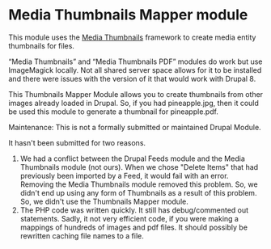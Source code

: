 # Media Thumbnails Mapper module

This module uses the [Media Thumbnails](https://www.drupal.org/project/media_thumbnails) framework
to create media entity thumbnails for files.

“Media Thumbnails” and “Media Thumbnails PDF” modules do work but use ImageMagick locally. Not all 
shared server space allows for it to be installed and there were issues with the version of it that 
would work with Drupal 8. 

This Thumbnails Mapper Module allows you to create thumbnails from other images already loaded in Drupal. 
So, if you had pineapple.jpg, then it could be used this module to generate a thumbnail for pineapple.pdf. 

Maintenance: This is not a formally submitted or maintained Drupal Module. 

It hasn't been submitted for two reasons. 
1. We had a conflict between the Drupal Feeds module and the Media Thumbnails module (not ours). When we 
chose "Delete Items" that had previously been imported by a Feed, it would fail with an error. Removing
the Media Thumbnails module removed this problem. So, we didn't end up using any form of Thumbnails as a 
result of this problem. So, we didn't use the Thumbnails Mapper module. 
2. The PHP code was written quickly. It still has debug/commented out statements. Sadly, it not very 
efficient code, if you were making a mappings of hundreds of images and pdf files. It should possibly be
rewritten caching file names to a file. 

